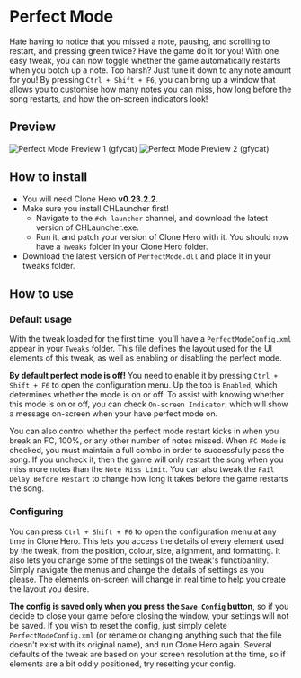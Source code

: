 # Perfect Mode
Hate having to notice that you missed a note, pausing, and scrolling to restart, and pressing green twice? Have the game do it for you!
With one easy tweak, you can now toggle whether the game automatically restarts when you botch up a note. Too harsh? Just tune it down to any note amount for you!
By pressing `Ctrl + Shift + F6`, you can bring up a window that allows you to customise how many notes you can miss, how long before the song restarts, and how the on-screen indicators look!

## Preview
![Perfect Mode Preview 1 (gfycat)](https://giant.gfycat.com/FearlessGlumElectriceel.gif)
![Perfect Mode Preview 2 (gfycat)](https://giant.gfycat.com/ThriftySereneJumpingbean.gif)

## How to install
- You will need Clone Hero **v0.23.2.2**.
- Make sure you install CHLauncher first!
  - Navigate to the `#ch-launcher` channel, and download the latest version of CHLauncher.exe.
  - Run it, and patch your version of Clone Hero with it. You should now have a `Tweaks` folder in your Clone Hero folder.
- Download the latest version of `PerfectMode.dll` and place it in your tweaks folder.

## How to use
### Default usage
With the tweak loaded for the first time, you'll have a `PerfectModeConfig.xml` appear in your `Tweaks` folder. This file defines the layout used for the UI elements of this tweak, as well as enabling or disabling the perfect mode.

**By default perfect mode is off!** You need to enable it by pressing `Ctrl + Shift + F6` to open the configuration menu. Up the top is `Enabled`, which determines whether the mode is on or off. To assist with knowing whether this mode is on or off, you can check `On-screen Indicator`, which will show a message on-screen when your have perfect mode on.

You can also control whether the perfect mode restart kicks in when you break an FC, 100%, or any other number of notes missed. When `FC Mode` is checked, you must maintain a full combo in order to successfully pass the song. If you uncheck it, then the game will only restart the song when you miss more notes than the `Note Miss Limit`. You can also tweak the `Fail Delay Before Restart` to change how long it takes before the game restarts the song.

### Configuring
You can press `Ctrl + Shift + F6` to open the configuration menu at any time in Clone Hero. This lets you access the details of every element used by the tweak, from the position, colour, size, alignment, and formatting. It also lets you change some of the settings of the tweak's functioanlity. Simply navigate the menus and change the details of settings as you please. The elements on-screen will change in real time to help you create the layout you desire.

**The config is saved only when you press the `Save Config` button**, so if you decide to close your game before closing the window, your settings will not be saved. If you wish to reset the config, just simply delete `PerfectModeConfig.xml` (or rename or changing anything such that the file doesn't exist with its original name), and run Clone Hero again. Several defaults of the tweak are based on your screen resolution at the time, so if elements are a bit oddly positioned, try resetting your config.